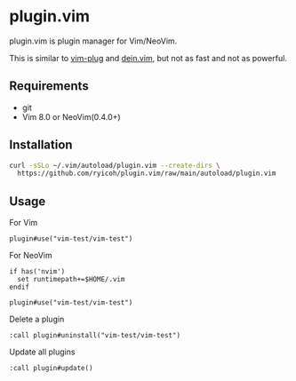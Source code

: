 # plugin.vim

plugin.vim is plugin manager for Vim/NeoVim.

This is similar to [vim-plug](https://github.com/junegunn/vim-plug) and
[dein.vim](https://github.com/Shougo/dein.vim), but not as fast
and not as powerful.


## Requirements

* git
* Vim 8.0 or NeoVim(0.4.0+)

## Installation

```bash
curl -sSLo ~/.vim/autoload/plugin.vim --create-dirs \
  https://github.com/ryicoh/plugin.vim/raw/main/autoload/plugin.vim
```

## Usage

For Vim

```vim
plugin#use("vim-test/vim-test")
```

For NeoVim
```vim
if has('nvim')
  set runtimepath+=$HOME/.vim
endif

plugin#use("vim-test/vim-test")
```

Delete a plugin

```vim
:call plugin#uninstall("vim-test/vim-test")
```

Update all plugins

```vim
:call plugin#update()
```
